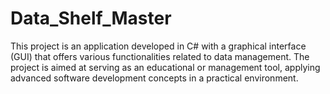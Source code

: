 # Data_Shelf_Master
This project is an application developed in C# with a graphical interface (GUI) that offers various functionalities related to data management. The project is aimed at serving as an educational or management tool, applying advanced software development concepts in a practical environment.
